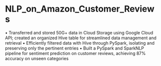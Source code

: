 # NLP_on_Amazon_Customer_Reviews

• Transferred and stored 50G+ data in Cloud Storage using Google Cloud API; created an organized Hive table for streamlined data management and retrieval
• Efficiently filtered data with Hive through PySpark, isolating and preserving only the pertinent entries
• Built a PySpark and SparkNLP pipeline for sentiment prediction on customer reviews, achieving 87% accuracy on unseen categories
